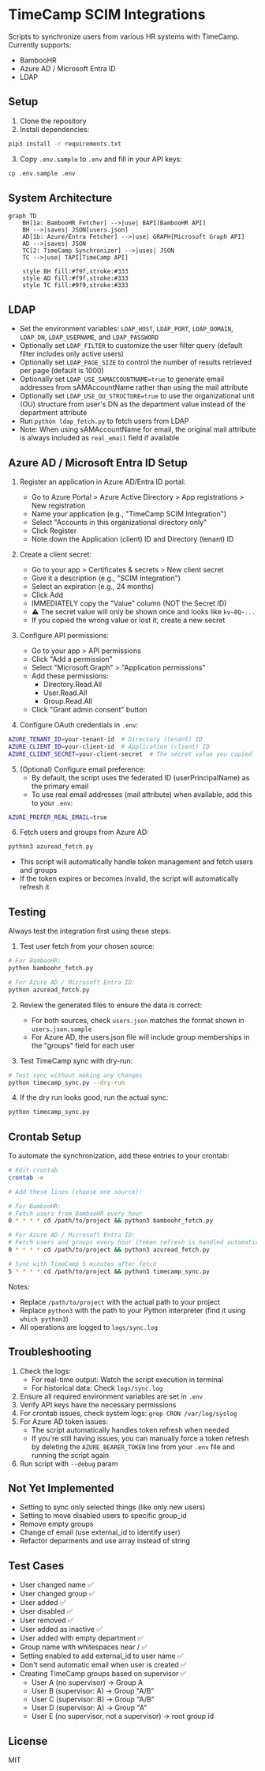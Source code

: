 # TimeCamp SCIM Integrations

Scripts to synchronize users from various HR systems with TimeCamp. Currently supports:
- BambooHR
- Azure AD / Microsoft Entra ID
- LDAP

## Setup

1. Clone the repository
2. Install dependencies:
```bash
pip3 install -r requirements.txt
```
3. Copy `.env.sample` to `.env` and fill in your API keys:
```bash
cp .env.sample .env
```

## System Architecture

```mermaid
graph TD
    BH[1a: BambooHR Fetcher] -->|use| BAPI[BambooHR API]
    BH -->|saves| JSON[users.json]
    AD[1b: Azure/Entra Fetcher] -->|use| GRAPH[Microsoft Graph API]
    AD -->|saves| JSON
    TC[2: TimeCamp Synchronizer] -->|uses| JSON
    TC -->|use| TAPI[TimeCamp API]
    
    style BH fill:#f9f,stroke:#333
    style AD fill:#f9f,stroke:#333
    style TC fill:#9f9,stroke:#333
```

## LDAP

- Set the environment variables: `LDAP_HOST`, `LDAP_PORT`, `LDAP_DOMAIN`, `LDAP_DN`, `LDAP_USERNAME`, and `LDAP_PASSWORD`
- Optionally set `LDAP_FILTER` to customize the user filter query (default filter includes only active users)
- Optionally set `LDAP_PAGE_SIZE` to control the number of results retrieved per page (default is 1000)
- Optionally set `LDAP_USE_SAMACCOUNTNAME=true` to generate email addresses from sAMAccountName rather than using the mail attribute
- Optionally set `LDAP_USE_OU_STRUCTURE=true` to use the organizational unit (OU) structure from user's DN as the department value instead of the department attribute
- Run `python ldap_fetch.py` to fetch users from LDAP
- Note: When using sAMAccountName for email, the original mail attribute is always included as `real_email` field if available

## Azure AD / Microsoft Entra ID Setup

1. Register an application in Azure AD/Entra ID portal:
   - Go to Azure Portal > Azure Active Directory > App registrations > New registration
   - Name your application (e.g., "TimeCamp SCIM Integration")
   - Select "Accounts in this organizational directory only"
   - Click Register
   - Note down the Application (client) ID and Directory (tenant) ID

2. Create a client secret:
   - Go to your app > Certificates & secrets > New client secret
   - Give it a description (e.g., "SCIM Integration")
   - Select an expiration (e.g., 24 months)
   - Click Add
   - IMMEDIATELY copy the "Value" column (NOT the Secret ID)
   - ⚠️ The secret value will only be shown once and looks like `kv~8Q~...`
   - If you copied the wrong value or lost it, create a new secret

3. Configure API permissions:
   - Go to your app > API permissions
   - Click "Add a permission"
   - Select "Microsoft Graph" > "Application permissions"
   - Add these permissions:
     * Directory.Read.All
     * User.Read.All
     * Group.Read.All
   - Click "Grant admin consent" button

4. Configure OAuth credentials in `.env`:
```bash
AZURE_TENANT_ID=your-tenant-id  # Directory (tenant) ID
AZURE_CLIENT_ID=your-client-id  # Application (client) ID
AZURE_CLIENT_SECRET=your-client-secret  # The secret value you copied
```

5. (Optional) Configure email preference:
   - By default, the script uses the federated ID (userPrincipalName) as the primary email
   - To use real email addresses (mail attribute) when available, add this to your `.env`:
```bash
AZURE_PREFER_REAL_EMAIL=true
```

6. Fetch users and groups from Azure AD:
```bash
python3 azuread_fetch.py
```
   - This script will automatically handle token management and fetch users and groups
   - If the token expires or becomes invalid, the script will automatically refresh it

## Testing

Always test the integration first using these steps:

1. Test user fetch from your chosen source:
```bash
# For BambooHR:
python bamboohr_fetch.py

# For Azure AD / Microsoft Entra ID:
python azuread_fetch.py
```

2. Review the generated files to ensure the data is correct:
   - For both sources, check `users.json` matches the format shown in `users.json.sample`
   - For Azure AD, the users.json file will include group memberships in the "groups" field for each user

3. Test TimeCamp sync with dry-run:
```bash
# Test sync without making any changes
python timecamp_sync.py --dry-run
```

4. If the dry run looks good, run the actual sync:
```bash
python timecamp_sync.py
```

## Crontab Setup

To automate the synchronization, add these entries to your crontab:

```bash
# Edit crontab
crontab -e

# Add these lines (choose one source):

# For BambooHR:
# Fetch users from BambooHR every hour
0 * * * * cd /path/to/project && python3 bamboohr_fetch.py

# For Azure AD / Microsoft Entra ID:
# Fetch users and groups every hour (token refresh is handled automatically)
0 * * * * cd /path/to/project && python3 azuread_fetch.py

# Sync with TimeCamp 5 minutes after fetch
5 * * * * cd /path/to/project && python3 timecamp_sync.py
```

Notes:
- Replace `/path/to/project` with the actual path to your project
- Replace `python3` with the path to your Python interpreter (find it using `which python3`)
- All operations are logged to `logs/sync.log`

## Troubleshooting

1. Check the logs:
   - For real-time output: Watch the script execution in terminal
   - For historical data: Check `logs/sync.log`
2. Ensure all required environment variables are set in `.env`
3. Verify API keys have the necessary permissions
4. For crontab issues, check system logs: `grep CRON /var/log/syslog`
5. For Azure AD token issues:
   - The script automatically handles token refresh when needed
   - If you're still having issues, you can manually force a token refresh by deleting the `AZURE_BEARER_TOKEN` line from your `.env` file and running the script again
6. Run script with `--debug` param

## Not Yet Implemented

- Setting to sync only selected things (like only new users)
- Setting to move disabled users to specific group_id
- Remove empty groups
- Change of email (use external_id to identify user)
- Refactor deparments and use array instead of string

## Test Cases

- User changed name ✅
- User changed group ✅
- User added ✅
- User disabled ✅
- User removed ✅
- User added as inactive ✅
- User added with empty department ✅
- Group name with whitespaces near / ✅
- Setting enabled to add external_id to user name ✅
- Don't send automatic email when user is created ✅
- Creating TimeCamp groups based on supervisor ✅
   - User A (no supervisor) → Group A
   - User B (supervisor: A) → Group "A/B"
   - User C (supervisor: B) → Group "A/B"
   - User D (supervisor: A) → Group "A"
   - User E (no supervisor, not a supervisor) → root group id

## License

MIT